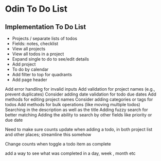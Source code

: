 # Odin To Do List



## Implementation To Do List

- Projects / separate lists of todos
- Fields: notes, checklist
- View all projects
- View all todos in a project
- Expand single to do to see/edit details
- Add project
- To do by calendar
- Add filter to top for quadrants
- Add page header


Add error handling for invalid inputs
Add validation for project names (e.g., prevent duplicates)
Consider adding date validation for todo due dates
Add methods for editing project names
Consider adding categories or tags for todos
Add methods for bulk operations (like moving multiple todos)
Searching in the description as well as the title
Adding fuzzy search for better matching
Adding the ability to search by other fields like priority or due date

Need to make sure counts update when adding a todo, in both project list and other places; streamline this somehow

Change counts when toggle a todo item as complete


add a way to see what was completed in a day, week , month etc
